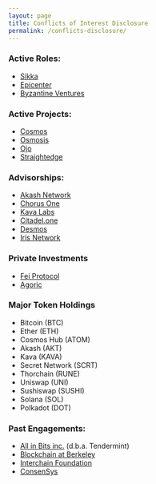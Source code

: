 ```yaml
---
layout: page
title: Conflicts of Interest Disclosure
permalink: /conflicts-disclosure/
---
```


### Active Roles:
- [Sikka](https://www.sikka.tech/)
- [Epicenter](https://epicenter.tv/about/)
- [Byzantine Ventures](https://byzantine.ventures/)


### Active Projects:
- [Cosmos](https://cosmos.network/)
- [Osmosis](https://osmosis.zone/)
- [Ojo](https://ojo.finance/)
- [Straightedge](https://straighted.ge/)

### Advisorships:
- [Akash Network](https://akash.network/)
- [Chorus One](https://www.chorus.one/about/)
- [Kava Labs](https://www.kava.io/)
- [Citadel.one](https://citadel.one/)
- [Desmos](https://www.desmos.network//)
- [Iris Network](https://www.irisnet.org/)

### Private Investments
- [Fei Protocol](https://fei.money/)
- [Agoric](http://agoric.org/)

### Major Token Holdings
- Bitcoin (BTC)
- Ether (ETH)
- Cosmos Hub (ATOM)
- Akash (AKT)
- Kava (KAVA)
- Secret Network (SCRT)
- Thorchain (RUNE)
- Uniswap (UNI)
- Sushiswap (SUSHI)
- Solana (SOL)
- Polkadot (DOT)

### Past Engagements:
- [All in Bits inc.](https://tendermint.com/about) (d.b.a. Tendermint)
- [Blockchain at Berkeley](https://blockchain.berkeley.edu/)
- [Interchain Foundation](https://interchain.io/)
- [ConsenSys](https://consensys.net/)

